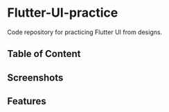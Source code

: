 # Flutter-UI-practice
Code repository for practicing Flutter UI from designs.

## Table of Content

## Screenshots 

## Features 
